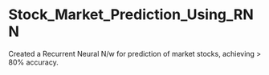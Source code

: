 # Stock_Market_Prediction_Using_RNN
Created a Recurrent Neural N/w for prediction of market stocks, achieving > 80% accuracy.
